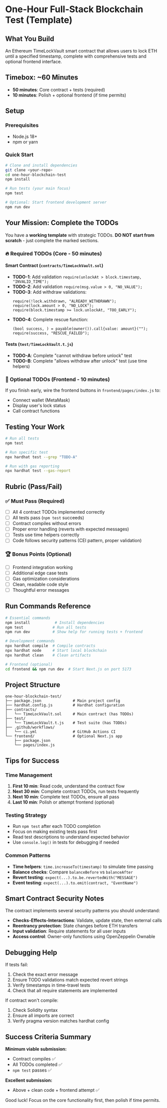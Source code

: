 # One-Hour Full-Stack Blockchain Test (Template)

## What You Build
An Ethereum TimeLockVault smart contract that allows users to lock ETH until a specified timestamp, complete with comprehensive tests and optional frontend interface.

## Timebox: ~60 Minutes
- **50 minutes**: Core contract + tests (required)
- **10 minutes**: Polish + optional frontend (if time permits)

## Setup

### Prerequisites
- Node.js 18+ 
- npm or yarn

### Quick Start
```bash
# Clone and install dependencies
git clone <your-repo>
cd one-hour-blockchain-test
npm install

# Run tests (your main focus)
npm test

# Optional: Start frontend development server
npm run dev
```

## Your Mission: Complete the TODOs

You have a **working template** with strategic TODOs. **DO NOT start from scratch** - just complete the marked sections.

### 🔥 Required TODOs (Core - 50 minutes)

#### Smart Contract (`contracts/TimeLockVault.sol`)
- **TODO-1**: Add validation `require(unlockAt > block.timestamp, "INVALID_TIME");`
- **TODO-2**: Add validation `require(msg.value > 0, "NO_VALUE");`
- **TODO-3**: Add withdraw validations:
  ```solidity
  require(!lock.withdrawn, "ALREADY_WITHDRAWN");
  require(lock.amount > 0, "NO_LOCK");
  require(block.timestamp >= lock.unlockAt, "TOO_EARLY");
  ```
- **TODO-4**: Complete rescue function:
  ```solidity
  (bool success, ) = payable(owner()).call{value: amount}("");
  require(success, "RESCUE_FAILED");
  ```

#### Tests (`test/TimeLockVault.t.js`)
- **TODO-A**: Complete "cannot withdraw before unlock" test
- **TODO-B**: Complete "allows withdraw after unlock" test (use time helpers)

### 🎯 Optional TODOs (Frontend - 10 minutes)
If you finish early, wire the frontend buttons in `frontend/pages/index.js` to:
- Connect wallet (MetaMask)
- Display user's lock status
- Call contract functions

## Testing Your Work

```bash
# Run all tests
npm test

# Run specific test
npx hardhat test --grep "TODO-A"

# Run with gas reporting
npx hardhat test --gas-report
```

## Rubric (Pass/Fail)

### ✅ Must Pass (Required)
- [ ] All 4 contract TODOs implemented correctly
- [ ] All tests pass (`npm test` succeeds)
- [ ] Contract compiles without errors
- [ ] Proper error handling (reverts with expected messages)
- [ ] Tests use time helpers correctly
- [ ] Code follows security patterns (CEI pattern, proper validation)

### 🏆 Bonus Points (Optional)
- [ ] Frontend integration working
- [ ] Additional edge case tests
- [ ] Gas optimization considerations
- [ ] Clean, readable code style
- [ ] Thoughtful error messages

## Run Commands Reference

```bash
# Essential commands
npm install           # Install dependencies
npm test             # Run all tests
npm run dev          # Show help for running tests + frontend

# Development commands
npx hardhat compile  # Compile contracts
npx hardhat node     # Start local blockchain
npx hardhat clean    # Clean artifacts

# Frontend (optional)
cd frontend && npm run dev  # Start Next.js on port 5173
```

## Project Structure
```
one-hour-blockchain-test/
├── package.json              # Main project config
├── hardhat.config.js         # Hardhat configuration
├── contracts/
│   └── TimeLockVault.sol     # Main contract (has TODOs)
├── test/
│   └── TimeLockVault.t.js    # Test suite (has TODOs)
├── .github/workflows/
│   └── ci.yml                # GitHub Actions CI
└── frontend/                 # Optional Next.js app
    ├── package.json
    └── pages/index.js
```

## Tips for Success

### Time Management
1. **First 10 min**: Read code, understand the contract flow
2. **Next 30 min**: Complete contract TODOs, run tests frequently
3. **Next 10 min**: Complete test TODOs, ensure all pass
4. **Last 10 min**: Polish or attempt frontend (optional)

### Testing Strategy
- Run `npm test` after each TODO completion
- Focus on making existing tests pass first
- Read test descriptions to understand expected behavior
- Use `console.log()` in tests for debugging if needed

### Common Patterns
- **Time helpers**: `time.increaseTo(timestamp)` to simulate time passing
- **Balance checks**: Compare `balanceBefore` vs `balanceAfter`
- **Revert testing**: `expect(...).to.be.revertedWith("MESSAGE")`
- **Event testing**: `expect(...).to.emit(contract, "EventName")`

## Smart Contract Security Notes

The contract implements several security patterns you should understand:
- **Checks-Effects-Interactions**: Validate, update state, then external calls
- **Reentrancy protection**: State changes before ETH transfers
- **Input validation**: Require statements for all user inputs
- **Access control**: Owner-only functions using OpenZeppelin Ownable

## Debugging Help

If tests fail:
1. Check the exact error message
2. Ensure TODO validations match expected revert strings
3. Verify timestamps in time-travel tests
4. Check that all require statements are implemented

If contract won't compile:
1. Check Solidity syntax
2. Ensure all imports are correct
3. Verify pragma version matches hardhat config

## Success Criteria Summary

**Minimum viable submission:**
- Contract compiles ✅
- All TODOs completed ✅
- `npm test` passes ✅

**Excellent submission:**
- Above + clean code + frontend attempt ✅

Good luck! Focus on the core functionality first, then polish if time permits.